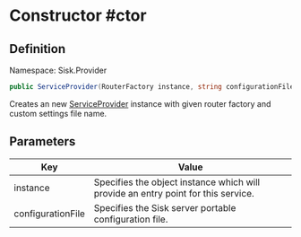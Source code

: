 # Constructor #ctor

## Definition
Namespace: Sisk.Provider

```csharp
public ServiceProvider(RouterFactory instance, string configurationFile)
```

Creates an new [ServiceProvider](/spec/Sisk/Provider/ServiceProvider) instance with given router factory and custom settings file name.

## Parameters

| Key | Value |
| --- | --- |
| instance | Specifies the  object instance which will provide an entry point for this service. | 
| configurationFile | Specifies the Sisk server portable configuration file. | 

